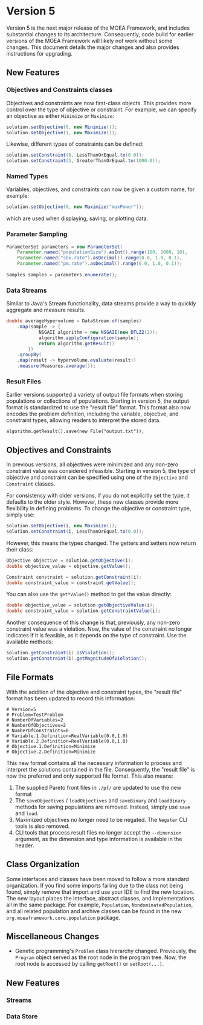 # Version 5

Version 5 is the next major release of the MOEA Framework, and includes substantial changes to its architecture.
Consequently, code build for earlier versions of the MOEA Framework will likely not work without some changes.
This document details the major changes and also provides instructions for upgrading.

## New Features

### Objectives and Constraints classes

Objectives and constraints are now first-class objects.  This provides more control over the type of objective or
constraint.  For example, we can specify an objective as either `Minimize` or `Maximize`:

```java
solution.setObjective(0, new Minimize());
solution.setObjective(1, new Maximize());
```

Likewise, different types of constraints can be defined:

```java
solution.setConstraint(0, LessThanOrEqual.to(0.0));
solution.setConstraint(1, GreaterThanOrEqual.to(1000.0));
```

### Named Types

Variables, objectives, and constraints can now be given a custom name, for example:

```java
solution.setObjective(0, new Maximize("maxPower"));
```

which are used when displaying, saving, or plotting data.

### Parameter Sampling

```java
ParameterSet parameters = new ParameterSet(
	Parameter.named("populationSize").asInt().range(100, 1000, 10),
	Parameter.named("sbx.rate").asDecimal().range(0.0, 1.0, 0.1),
	Parameter.named("pm.rate").asDecimal().range(0.0, 1.0, 0.1));
	
Samples samples = parameters.enumerate();
```

### Data Streams

Similar to Java's Stream functionality, data streams provide a way to quickly aggregate and measure results.

```java
double averageHypervolume = DataStream.of(samples)
    .map(sample -> {
            NSGAII algorithm = new NSGAII(new DTLZ2(2));
            algorithm.applyConfiguration(sample);
            return algorithm.getResult()
        })
    .groupBy(
    .map(result -> hypervolume.evaluate(result))
    .measure(Measures.average());
```

### Result Files

Earlier versions supported a variety of output file formats when storing populations or collections of populations.
Starting in version 5, the output format is standardized to use the "result file" format.  This format also now encodes
the problem definition, including the variable, objective, and constraint types, allowing readers to interpret the
stored data.

```
algorithm.getResult().save(new File("output.txt"));
```

## Objectives and Constraints

In previous versions, all objectives were minimized and any non-zero constraint value was considered infeasible.
Starting in version 5, the type of objective and constraint can be specified using one of the `Objective` and
`Constraint` classes.

For consistency with older versions, if you do not explicitly set the type, it defaults to the older style.
However, these new classes provide more flexibility in defining problems.  To change the objective or constraint
type, simply use:

```java
solution.setObjective(i, new Maximize());
solution.setConstraint(i, LessThanOrEqual.to(0.0));
```

However, this means the types changed.  The getters and setters now return their class:

```java
Objective objective = solution.getObjective(i);
double objective_value = objective.getValue();

Constraint constraint = solution.getConstraint(i);
double constraint_value = constraint.getValue();
```

You can also use the `get*Value()` method to get the value directly:

```java
double objective_value = solution.getObjectiveValue(i);
double constraint_value = solution.getConstraintValue(i);
```

Another consequence of this change is that, previously, any non-zero constraint value was a violation.  Now, the value
of the constraint no longer indicates if it is feasible, as it depends on the type of constraint.  Use the available
methods:

```java
solution.getConstraint(i).isViolation();
solution.getConstraint(i).getMagnitudeOfViolation();
```

## File Formats

With the addition of the objective and constraint types, the "result file" format has been updated to record this
information:

```
# Version=5
# Problem=TestProblem
# NumberOfVariables=2
# NumberOfObjectives=2
# NumberOfConstraints=0
# Variable.1.Definition=RealVariable(0.0,1.0)
# Variable.2.Definition=RealVariable(0.0,1.0)
# Objective.1.Definition=Minimize
# Objective.2.Definition=Minimize
```

This new format contains all the necessary information to process and interpret the solutions contained in the file.
Consequently, the "result file" is now the preferred and only supported file format.  This also means:

1. The supplied Pareto front files in `./pf/` are updated to use the new format
2. The `saveObjectives` / `loadObjectives` and `saveBinary` and `loadBinary` methods for saving populations are removed.
   Instead, simply use `save` and `load`.
3. Maximized objectives no longer need to be negated.  The `Negater` CLI tools is also removed.
4. CLI tools that process result files no longer accept the `--dimension` argument, as the dimension and type
   information is available in the header.
   
## Class Organization

Some interfaces and classes have been moved to follow a more standard organization.  If you find some imports failing
due to the class not being found, simply remove that import and use your IDE to find the new location.  The new layout
places the interface, abstract classes, and implementations all in the same package.  For example, `Population`,
`NondominatedPopulation`, and all related population and archive classes can be found in the new
`org.moeaframework.core.population` package.

## Miscellaneous Changes

* Genetic programming's `Problem` class hierarchy changed.  Previously, the `Program` object served as the root node
  in the program tree.  Now, the root node is accessed by calling `getRoot()` or `setRoot(...)`.

  
  
## New Features

### Streams


### Data Store

